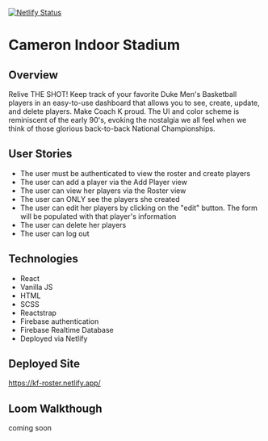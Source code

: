 [![Netlify Status](https://api.netlify.com/api/v1/badges/32cac4f3-e3f2-4b77-85ba-ffe90cc01648/deploy-status)](https://app.netlify.com/sites/kf-roster/deploys)

# Cameron Indoor Stadium

## Overview
Relive THE SHOT! Keep track of your favorite Duke Men's Basketball players in an easy-to-use dashboard that allows you to see, create, update, and delete players. Make Coach K proud. The UI and color scheme is reminiscent of the early 90's, evoking the nostalgia we all feel when we think of those glorious back-to-back National Championships.

## User Stories
- The user must be authenticated to view the roster and create players
- The user can add a player via the Add Player view
- The user can view her players via the Roster view
- The user can ONLY see the players she created
- The user can edit her players by clicking on the "edit" button. The form will be populated with that player's information
- The user can delete her players
- The user can log out

## Technologies
- React
- Vanilla JS
- HTML
- SCSS
- Reactstrap
- Firebase authentication
- Firebase Realtime Database
- Deployed via Netlify

## Deployed Site
https://kf-roster.netlify.app/

## Loom Walkthough
coming soon
